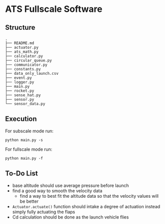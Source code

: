 # ATS Fullscale Software

## Structure
```
.
├── README.md
├── actuator.py 
├── ats_math.py
├── calculator.py
├── circular_queue.py
├── communicator.py
├── constants.py
├── data_only_launch.csv
├── event.py
├── logger.py
├── main.py
├── rocket.py
├── sense_hat.py
├── sensor.py
└── sensor_data.py
```

## Execution
For subscale mode run:
```
python main.py -s
```
For fullscale mode run:
```
python main.py -f
```

## To-Do List
+ base altitude should use average pressure before launch
+ find a good way to smooth the velocity data
    - find a way to best fit the altitude data so that the velocity values will be better
+ `Actuator.actuate()` function should intake a degree of actuation instead simply fully actuating the flaps
+ Cd calculation should be done as the launch vehicle flies